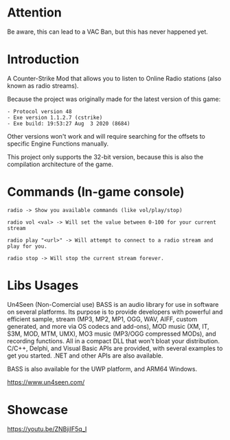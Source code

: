 # Attention

Be aware, this can lead to a VAC Ban, but this has never happened yet.

# Introduction

A Counter-Strike Mod that allows you to listen to Online Radio stations (also known as radio streams).

Because the project was originally made for the latest version of this game:
```
- Protocol version 48
- Exe version 1.1.2.7 (cstrike)
- Exe build: 19:53:27 Aug  3 2020 (8684)
```

Other versions won't work and will require searching for the offsets to specific Engine Functions manually.

This project only supports the 32-bit version, because this is also the compilation architecture of the game.

# Commands (In-game console)

```
radio -> Show you available commands (like vol/play/stop)
```

```
radio vol <val> -> Will set the value between 0-100 for your current stream
```

```
radio play "<url>" -> Will attempt to connect to a radio stream and play for you.
```

```
radio stop -> Will stop the current stream forever.
```

# Libs Usages

Un4Seen (Non-Comercial use)
BASS is an audio library for use in software on several platforms. Its purpose is to provide developers with powerful and efficient sample, stream (MP3, MP2, MP1, OGG, WAV, AIFF, custom generated, and more via OS codecs and add-ons), MOD music (XM, IT, S3M, MOD, MTM, UMX), MO3 music (MP3/OGG compressed MODs), and recording functions. All in a compact DLL that won't bloat your distribution.
C/C++, Delphi, and Visual Basic APIs are provided, with several examples to get you started. .NET and other APIs are also available.

BASS is also available for the UWP platform, and ARM64 Windows.

https://www.un4seen.com/

# Showcase

https://youtu.be/ZNBjiIF5q_I
